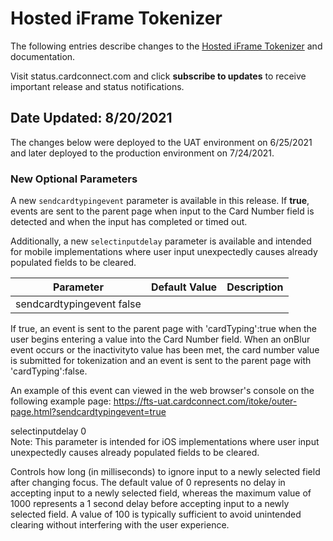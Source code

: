 # Hosted iFrame Tokenizer

The following entries describe changes to the [Hosted iFrame Tokenizer](?path=docs/documentation/HostediFrameTokenizer.md) and documentation.

Visit status.cardconnect.com and click **subscribe to updates** to receive important release and status notifications.

## Date Updated: 8/20/2021 

The changes below were deployed to the UAT environment on 6/25/2021 and later deployed to the production environment on 7/24/2021.

### New Optional Parameters 

A new `sendcardtypingevent` parameter is available in this release. If **true**, events are sent to the parent page when input to the Card Number field is detected and when the input has completed or timed out.

Additionally, a new `selectinputdelay` parameter is available and intended for mobile implementations where user input unexpectedly causes already populated fields to be cleared.

| Parameter | Default Value | Description |
| --- | --- | --- |
| sendcardtypingevent	false	
If true, an event is sent to the parent page with 'cardTyping':true when the user begins entering a value into the Card Number field. When an onBlur event occurs or the inactivityto value has been met, the card number value is submitted for tokenization and an event is sent to the parent page with 'cardTyping':false.

An example of this event can viewed in the web browser's console on the following example page:
https://fts-uat.cardconnect.com/itoke/outer-page.html?sendcardtypingevent=true

selectinputdelay	0	
Note: This parameter is intended for iOS implementations where user input unexpectedly causes already populated fields to be cleared.

Controls how long (in milliseconds) to ignore input to a newly selected field after changing focus. The default value of 0 represents no delay in accepting input to a newly selected field, whereas the maximum value of 1000 represents a 1 second delay before accepting input to a newly selected field. A value of 100 is typically sufficient to avoid unintended clearing without interfering with the user experience.
